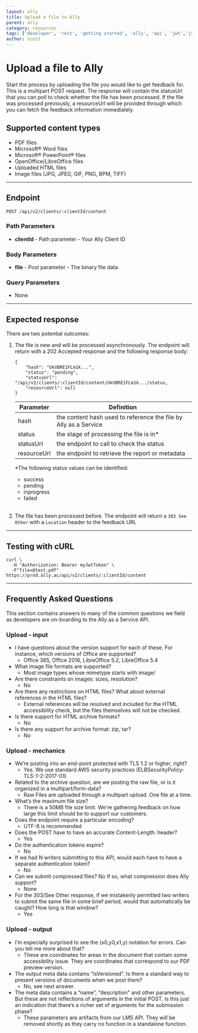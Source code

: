 ```yaml
---
layout: ally
title: Upload a file to Ally
parent: ally
category: resources
tags: ['developer', 'rest', 'getting started', 'ally', 'api', 'jwt','json web token']
author: scott
---
```

# Upload a file to Ally

Start the process by uploading the file you would like to get feedback for.  This is a multipart POST request. The response will contain the statusUrl  that you can poll to check whether the file has been processed. If the file was processed previously, a resourceUrl will be provided through which you can fetch the feedback information immediately.

## Supported content types

* PDF files
* Microsoft® Word files
* Microsoft® PowerPoint® files
* OpenOffice/LibreOffice files
* Uploaded HTML files
* Image files (JPG, JPEG, GIF, PNG, BPM, TIFF)

---

## Endpoint
```
POST /api/v2/clients/:clientId/content
```

### Path Parameters
* **clientId** - Path parameter - Your Ally Client ID

### Body Parameters
* **file** - Post parameter - The binary file data

### Query Parameters
* None

---

## Expected response
There are two potential outcomes:

1. The file is new and will be processed asynchronously. The endpoint will return with a 202 Accepted response and the following response body:
    ```
    {
        "hash": "UkVBRE1FLm1k...",
        "status": "pending",
        "statusUrl": "/api/v2/clients/:clientId/content/UkVBRE1FLm1k.../status,
        "resourceUrl": null
    }
    ```

    Parameter | Definition
    --- | ---
    hash | the content hash used to reference the file by Ally as a Service
    status | the stage of processing the file is in*
    statusUrl | the endpoint to call to check the status
    resourceUrl | the endpoint to retrieve the report or metadata

    *The following status values can be identified:
    * success
    * pending
    * inprogress
    * failed
<br /><br />
2. The file has been processed before. The endpoint will return a `303 See Other` with a `Location` header to the feedback URL

---

## Testing with cURL
```
curl \
  -H "Authorization: Bearer myJwtToken" \
  -F"file=@test.pdf" https://prod.ally.ac/api/v2/clients/:clientId/content
```

---

## Frequently Asked Questions

This section contains answers to many of the common questions we field as developers are on-boarding to the Ally as a Service API. 

### Upload - input

* I have questions about the version support for each of these.  For instance, which versions of Office are supported?  
  * Office 365, Office 2016, LibreOffice 5.2, LibreOffice 5.4
* What image file formats are supported?  
  * Most image types whose mimetype starts with image/
* Are there constraints on images: sizes, resolution?  
  * No
* Are there any restrictions on HTML files? What about external references in the HTML files?  
  * External references will be resolved and included for the HTML accessibility check, but the files themselves will not be checked.
* Is there support for HTML archive formats?  
  *  No
* Is there any support for archive format: zip, tar?   
  *  No

### Upload - mechanics

* We’re posting into an end-point protected with TLS 1.2 or higher, right?  
  *  Yes. We use standard AWS security practices (ELBSecurityPolicy-TLS-1-2-2017-01)
* Related to the archive question, are we posting the raw file, or is it organized in a multipart/form-data?  
  *  Raw Files are uploaded through a multipart upload. One file at a time.
* What’s the maximum file size?  
  *  There is a 50MB file size limit. We're gathering feedback on how large this limit should be to support our customers.
* Does the endpoint require a particular encoding?  
  * UTF-8 is recommended
* Does the POST have to have an accurate Content-Length: header?  
  * Yes
* Do the authentication tokens expire?  
  *  No
* If we had N writers submitting to this API, would each have to have a separate authentication token?  
  *  No
* Can we submit compressed files?  No If so, what compression does Ally support?  
  * None
* For the 303/See Other response, if we mistakenly permitted two writers to submit the same file in some brief period, would that automatically be caught?  How long is that window?  
  * Yes

### Upload - output

* I’m especially surprised to see the (x0,y0,x1,y) notation for errors.  Can you tell me more about that?  
  * These are coordinates for areas in the document that contain some accessibility issue. They are coordinates that correspond to our PDF preview version.
* The output meta data contains “isVersioned”.  Is there a standard way to present versions of documents when we post them?  
  * No, see next answer.
* The meta data contains a “name”, “description” and other parameters.  But these are not reflections of arguments in the initial POST.  Is this just an indication that there’s a richer set of arguments for the submission phase?  
  *  These parameters are artifacts from our LMS API. They will be removed shortly as they carry no function in a standalone function.